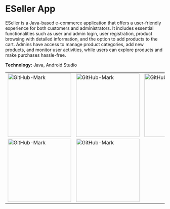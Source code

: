 # ESeller App

ESeller is a Java-based e-commerce application that offers a user-friendly experience for both customers and administrators. It includes essential
functionalities such as user and admin login, user registration, product browsing with detailed information, and the option to add products to the cart.
Admins have access to manage product categories, add new products, and monitor user activities, while users can explore products and make
purchases hassle-free.

**Technology:** Java, Android Studio

<table border="0">
  <tr>
    <td><img src="https://drive.google.com/uc?export=view&id=1agsGY3hGMVF30itNw2Z5TVWzUOlBDxSm" alt="GitHub-Mark" width="200"></td>
    <td><img src="https://drive.google.com/uc?export=view&id=1zciABvjcEohavjBriN-aoWuRZH3OzAa8" alt="GitHub-Mark" width="200"></td>
    <td><img src="https://drive.google.com/uc?export=view&id=1ly8-SovI0G6WPD2yOdWSDVc6MhGZOMt3" alt="GitHub-Mark" width="200"></td>
</tr>
  <tr>
    <td><img src="https://drive.google.com/uc?export=view&id=1iN6fDeX45Cd5aUuoBlMkdSYIrLsDhmp7" alt="GitHub-Mark" width="200"></td>
    <td><img src="https://drive.google.com/uc?export=view&id=1Nk-IYNFRGokvspLSh_hUVichXV4kZPsd" alt="GitHub-Mark" width="200"></td>
    
    
  </tr>
</table>









